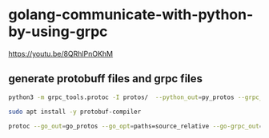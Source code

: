 # golang-communicate-with-python-by-using-grpc
https://youtu.be/8QRhlPnOKhM

## generate protobuff files and grpc files
```bash
python3 -m grpc_tools.protoc -I protos/  --python_out=py_protos --grpc_python_out=py_protos hi.proto
```

```bash
sudo apt install -y protobuf-compiler

protoc --go_out=go_protos --go_opt=paths=source_relative --go-grpc_out=go_protos --go-grpc_opt=paths=source_relative ./protos/hi.proto
```
